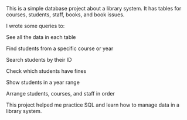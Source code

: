 This is a simple database project about a library system.
It has tables for courses, students, staff, books, and book issues.

I wrote some queries to:

See all the data in each table

Find students from a specific course or year

Search students by their ID

Check which students have fines

Show students in a year range

Arrange students, courses, and staff in order

This project helped me practice SQL and learn how to manage data in a library system.
